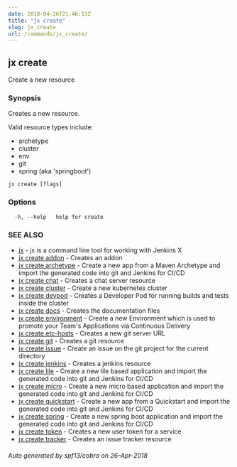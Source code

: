 ```yaml
---
date: 2018-04-26T21:46:13Z
title: "jx create"
slug: jx_create
url: /commands/jx_create/
---
```

## jx create

Create a new resource

### Synopsis

Creates a new resource.
  
  Valid resource types include:
  
  * archetype  
  * cluster  
  * env  
  * git  
  * spring (aka 'springboot')

```
jx create [flags]
```

### Options

```
  -h, --help   help for create
```

### SEE ALSO

* [jx](/commands/jx/)	 - jx is a command line tool for working with Jenkins X
* [jx create addon](/commands/jx_create_addon/)	 - Creates an addon
* [jx create archetype](/commands/jx_create_archetype/)	 - Create a new app from a Maven Archetype and import the generated code into git and Jenkins for CI/CD
* [jx create chat](/commands/jx_create_chat/)	 - Creates a chat server resource
* [jx create cluster](/commands/jx_create_cluster/)	 - Create a new kubernetes cluster
* [jx create devpod](/commands/jx_create_devpod/)	 - Creates a Developer Pod for running builds and tests inside the cluster
* [jx create docs](/commands/jx_create_docs/)	 - Creates the documentation files
* [jx create environment](/commands/jx_create_environment/)	 - Create a new Environment which is used to promote your Team's Applications via Continuous Delivery
* [jx create etc-hosts](/commands/jx_create_etc-hosts/)	 - Creates a new git server URL
* [jx create git](/commands/jx_create_git/)	 - Creates a git resource
* [jx create issue](/commands/jx_create_issue/)	 - Create an issue on the git project for the current directory
* [jx create jenkins](/commands/jx_create_jenkins/)	 - Creates a jenkins resource
* [jx create lile](/commands/jx_create_lile/)	 - Create a new lile based application and import the generated code into git and Jenkins for CI/CD
* [jx create micro](/commands/jx_create_micro/)	 - Create a new micro based application and import the generated code into git and Jenkins for CI/CD
* [jx create quickstart](/commands/jx_create_quickstart/)	 - Create a new app from a Quickstart and import the generated code into git and Jenkins for CI/CD
* [jx create spring](/commands/jx_create_spring/)	 - Create a new spring boot application and import the generated code into git and Jenkins for CI/CD
* [jx create token](/commands/jx_create_token/)	 - Creates a new user token for a service
* [jx create tracker](/commands/jx_create_tracker/)	 - Creates an issue tracker resource

###### Auto generated by spf13/cobra on 26-Apr-2018
